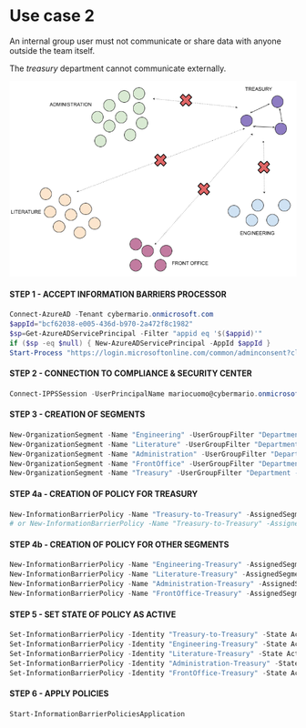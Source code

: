 # Use case 2
An internal group user must not communicate or share data with anyone outside the team itself.

The _treasury_ department cannot communicate externally.

<div align="center">  
  <img src="https://github.com/mariocuomo/informationBarriers/blob/main/images/usecase2.png" width=550>
</div>

#### STEP 1 - ACCEPT INFORMATION BARRIERS PROCESSOR

```PowerShell
Connect-AzureAD -Tenant cybermario.onmicrosoft.com
$appId="bcf62038-e005-436d-b970-2a472f8c1982" 
$sp=Get-AzureADServicePrincipal -Filter "appid eq '$($appid)'"
if ($sp -eq $null) { New-AzureADServicePrincipal -AppId $appId }
Start-Process "https://login.microsoftonline.com/common/adminconsent?client_id=$appId"
```

#### STEP 2 - CONNECTION TO COMPLIANCE & SECURITY CENTER

```PowerShell
Connect-IPPSSession -UserPrincipalName mariocuomo@cybermario.onmicrosoft.com
```

#### STEP 3 - CREATION OF SEGMENTS

```PowerShell
New-OrganizationSegment -Name "Engineering" -UserGroupFilter "Department -eq 'Engineering'"
New-OrganizationSegment -Name "Literature" -UserGroupFilter "Department -eq 'Literature'"
New-OrganizationSegment -Name "Administration" -UserGroupFilter "Department -eq 'Administration'"
New-OrganizationSegment -Name "FrontOffice" -UserGroupFilter "Department -eq 'Front Office'"
New-OrganizationSegment -Name "Treasury" -UserGroupFilter "Department -eq 'Treasury'"
```

#### STEP 4a - CREATION OF POLICY FOR TREASURY

```PowerShell
New-InformationBarrierPolicy -Name "Treasury-to-Treasury" -AssignedSegment "Treasury" -SegmentsAllowed "Treasury" -State Inactive
# or New-InformationBarrierPolicy -Name "Treasury-to-Treasury" -AssignedSegment "Treasury" -SegmentsBlocked "Engineering","Literature","Administration","FrontOffice" -State Inactive
```

#### STEP 4b - CREATION OF POLICY FOR OTHER SEGMENTS

```PowerShell
New-InformationBarrierPolicy -Name "Engineering-Treasury" -AssignedSegment "Engineering" -SegmentsBlocked "Treasury" -State Inactive
New-InformationBarrierPolicy -Name "Literature-Treasury" -AssignedSegment "Litetarute" -SegmentsBlocked "Treasury" -State Inactive
New-InformationBarrierPolicy -Name "Administration-Treasury" -AssignedSegment "Administration" -SegmentsBlocked "Treasury" -State Inactive
New-InformationBarrierPolicy -Name "FrontOffice-Treasury" -AssignedSegment "FrontOffice" -SegmentsBlocked "Treasury" -State Inactive
```

#### STEP 5 - SET STATE OF POLICY AS ACTIVE

```PowerShell
Set-InformationBarrierPolicy -Identity "Treasury-to-Treasury" -State Active
Set-InformationBarrierPolicy -Identity "Engineering-Treasury" -State Active
Set-InformationBarrierPolicy -Identity "Literature-Treasury" -State Active
Set-InformationBarrierPolicy -Identity "Administration-Treasury" -State Active
Set-InformationBarrierPolicy -Identity "FrontOffice-Treasury" -State Active
```


#### STEP 6 - APPLY POLICIES

```PowerShell
Start-InformationBarrierPoliciesApplication
```
